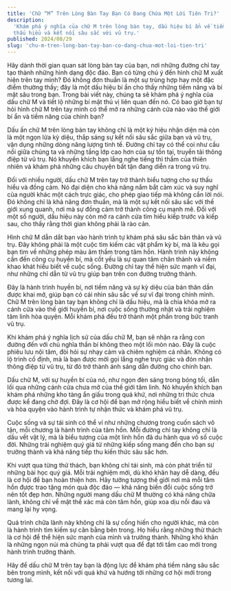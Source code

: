 ```yaml
---
title: 'Chữ “M” Trên Lòng Bàn Tay Bạn Có Đang Chứa Một Lời Tiên Tri?'
description:
  'Khám phá ý nghĩa của chữ M trên lòng bàn tay, dấu hiệu bí ẩn về tiềm năng, sự
  thấu hiểu và kết nối sâu sắc với vũ trụ.'
published: 2024/08/29
slug: 'chu-m-tren-long-ban-tay-ban-co-dang-chua-mot-loi-tien-tri'
---
```


Hãy dành thời gian quan sát lòng bàn tay của bạn, nơi những đường chỉ tay tạo
thành những hình dạng độc đáo. Bạn có từng chú ý đến hình chữ M xuất hiện trên
tay mình? Đó không đơn thuần là một sự trùng hợp hay một đặc điểm thường thấy;
đây là một dấu hiệu bí ẩn cho thấy những tiềm năng và bí mật sâu trong bạn.
Trong bài viết này, chúng ta sẽ khám phá ý nghĩa của dấu chữ M và tiết lộ những
bí mật thú vị liên quan đến nó. Có bao giờ bạn tự hỏi hình chữ M trên tay mình
có thể mở ra những cánh cửa nào vào thế giới bí ẩn và tiềm năng của chính bạn?

Dấu ấn chữ M trên lòng bàn tay không chỉ là một ký hiệu nhận diện mà còn là một
ngọn lửa kỳ diệu, thắp sáng sự kết nối sâu sắc giữa bạn và vũ trụ, vận dụng
những dòng năng lượng tinh tế. Đường chỉ tay có thể coi như cầu nối giữa chúng
ta và những tầng lớp cao hơn của sự tồn tại, truyền tải thông điệp từ vũ trụ. Nó
khuyến khích bạn lắng nghe tiếng thì thầm của thiên nhiên và khám phá những câu
chuyện bất tận đang diễn ra trong vũ trụ.

Đối với nhiều người, dấu chữ M trên tay trở thành biểu tượng cho sự thấu hiểu và
đồng cảm. Nó đại diện cho khả năng nắm bắt cảm xúc và suy nghĩ của người khác
một cách trực giác, cho phép giao tiếp mà không cần lời nói. Đó không chỉ là khả
năng đơn thuần, mà là một sự kết nối sâu sắc với thế giới xung quanh, nơi mà sự
đồng cảm trở thành công cụ mạnh mẽ. Đối với một số người, dấu hiệu này còn mở ra
cánh cửa tìm hiểu kiếp trước và kiếp sau, cho thấy rằng thời gian không phải là
rào cản.

Hình chữ M dẫn dắt bạn vào hành trình tự khám phá sâu sắc bản thân và vũ trụ.
Đây không phải là một cuộc tìm kiếm các vật phẩm kỳ bí, mà là kêu gọi bạn tìm về
những phép màu âm thầm trong tâm hồn. Hành trình này không cần đến công cụ huyền
bí, mà cốt yếu là sự quan tâm chân thành và niềm khao khát hiểu biết về cuộc
sống. Đường chỉ tay thể hiện sức mạnh vĩ đại, như những chỉ dẫn từ vũ trụ giúp
bạn trên con đường trưởng thành.

Đây là hành trình huyền bí, nơi tiềm năng và sự kỳ diệu của bản thân dần được
khai mở, giúp bạn có cái nhìn sâu sắc về sự vĩ đại trong chính mình. Chữ M trên
lòng bàn tay bạn không chỉ là dấu hiệu, mà là chìa khóa mở ra cánh cửa vào thế
giới huyền bí, nơi cuộc sống thường nhật và trải nghiệm tâm linh hòa quyện. Mỗi
khám phá đều trở thành một phần trong bức tranh vũ trụ.

Khi khám phá ý nghĩa lịch sử của dấu chữ M, bạn sẽ nhận ra rằng con đường đến
với chủ nghĩa thần bí không theo một lối mòn nào. Đây là cuộc phiêu lưu nội tâm,
đòi hỏi sự nhạy cảm và chiêm nghiệm cá nhân. Không có lộ trình cố định, mà là
bạn được mời gọi lắng nghe trực giác và đón nhận thông điệp từ vũ trụ, từ đó trở
thành ánh sáng dẫn đường cho chính bạn.

Dấu chữ M, với sự huyền bí của nó, như ngọn đèn sáng trong bóng tối, dẫn lối qua
những cánh cửa chưa mở của thế giới tâm linh. Nó khuyến khích bạn khám phá những
kho tàng ẩn giấu trong quá khứ, nơi những tri thức chưa được kể đang chờ đợi.
Đây là cơ hội để bạn mở rộng hiểu biết về chính mình và hòa quyện vào hành trình
tự nhận thức và khám phá vũ trụ.

Cuộc sống và sự tái sinh có thể ví như những chương trong cuốn sách vô tận, mỗi
chương là hành trình của tâm hồn. Mỗi đường chỉ tay không chỉ là dấu vết vật lý,
mà là biểu tượng của một linh hồn đã du hành qua vô số cuộc đời. Những trải
nghiệm quý giá từ những kiếp sống mang đến cho bạn sự trưởng thành và khả năng
tiếp thu kiến thức sâu sắc hơn.

Khi vượt qua từng thử thách, bạn không chỉ tái sinh, mà còn phát triển từ những
bài học quý giá. Mỗi trải nghiệm mới, dù khó khăn hay dễ dàng, đều là cơ hội để
bạn hoàn thiện hơn. Hãy tưởng tượng thế giới nơi mà mỗi tâm hồn được trao tặng
món quà độc đáo — khả năng biến đổi cuộc sống trở nên tốt đẹp hơn. Những người
mang dấu chữ M thường có khả năng chữa lành, không chỉ về mặt thể xác mà còn tâm
hồn, giúp xoa dịu nỗi đau và mang lại hy vọng.

Quá trình chữa lành này không chỉ là sự cống hiến cho người khác, mà còn là hành
trình tìm kiếm sự cân bằng bên trong. Họ hiểu rằng những thử thách là cơ hội để
thể hiện sức mạnh của mình và trưởng thành. Những khó khăn là những ngọn núi mà
chúng ta phải vượt qua để đạt tới tầm cao mới trong hành trình trưởng thành.

Hãy để dấu chữ M trên tay bạn là động lực để khám phá tiềm năng sâu sắc bên
trong mình, kết nối với quá khứ và hướng tới những cơ hội mới trong tương lai.
